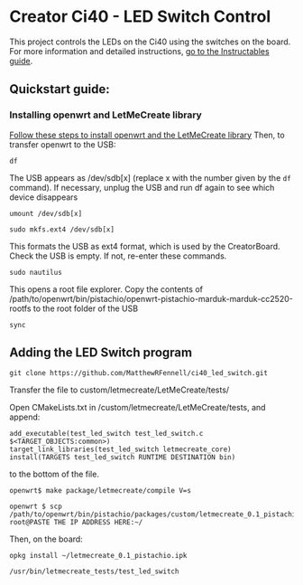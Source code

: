 # Creator Ci40 - LED Switch Control
This project controls the LEDs on the Ci40 using the switches on the board. For more information and detailed instructions, [go to the Instructables guide](http://www.instructables.com/id/Creator-Ci40-LED-Switch/).

## Quickstart guide:
### Installing openwrt and LetMeCreate library
[Follow these steps to install openwrt and the LetMeCreate library](https://github.com/francois-berder/LetMeCreate)
Then, to transfer openwrt to the USB:
```
df
```
The USB appears as /dev/sdb[x] (replace x with the number given by the `df` command). If necessary, unplug the USB and run df again to see which device disappears
```
umount /dev/sdb[x]
```
```
sudo mkfs.ext4 /dev/sdb[x]
```
This formats the USB as ext4 format, which is used by the CreatorBoard. Check the USB is empty. If not, re-enter these commands.
```
sudo nautilus
```
This opens a root file explorer. Copy the contents of /path/to/openwrt/bin/pistachio/openwrt-pistachio-marduk-marduk-cc2520-rootfs to the root folder of the USB
```
sync
```
## Adding the LED Switch program

```
git clone https://github.com/MatthewRFennell/ci40_led_switch.git
```

Transfer the file to custom/letmecreate/LetMeCreate/tests/

Open CMakeLists.txt in /custom/letmecreate/LetMeCreate/tests, and append:

```
add_executable(test_led_switch test_led_switch.c $<TARGET_OBJECTS:common>)
target_link_libraries(test_led_switch letmecreate_core)
install(TARGETS test_led_switch RUNTIME DESTINATION bin)
```

to the bottom of the file.

```
openwrt$ make package/letmecreate/compile V=s
```
```
openwrt $ scp /path/to/openwrt/bin/pistachio/packages/custom/letmecreate_0.1_pistachio.ipk root@PASTE THE IP ADDRESS HERE:~/
```

Then, on the board:

```
opkg install ~/letmecreate_0.1_pistachio.ipk
```

```
/usr/bin/letmecreate_tests/test_led_switch
```
